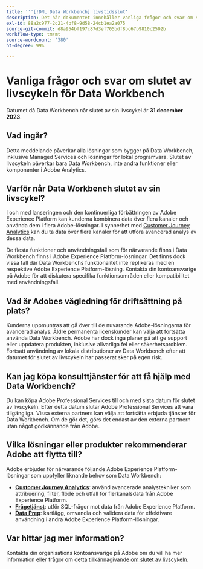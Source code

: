 ```yaml
---
title: '''[!DNL Data Workbench] livstidsslut'
description: Det här dokumentet innehåller vanliga frågor och svar om slutet av livscykeln för [!DNL Data Workbench].
exl-id: 88a2c977-2c21-4bf8-9d58-24cb1ea2a075
source-git-commit: d8a954bf197c87d3ef705bdf8bc67b9810c2502b
workflow-type: tm+mt
source-wordcount: '380'
ht-degree: 99%

---
```


# Vanliga frågor och svar om slutet av livscykeln för Data Workbench

Datumet då Data Workbench når slutet av sin livscykel är **31 december 2023**.

## Vad ingår?

Detta meddelande påverkar alla lösningar som bygger på Data Workbench, inklusive Managed Services och lösningar för lokal programvara. Slutet av livscykeln påverkar bara Data Workbench, inte andra funktioner eller komponenter i Adobe Analytics.

## Varför når Data Workbench slutet av sin livscykel?

I och med lanseringen och den kontinuerliga förbättringen av Adobe Experience Platform kan kunderna kombinera data över flera kanaler och använda dem i flera Adobe-lösningar. I synnerhet med [Customer Journey Analytics](https://experienceleague.adobe.com/docs/analytics-platform/using/cja-landing.html?lang=sv) kan du ta data över flera kanaler för att utföra avancerad analys av dessa data.

De flesta funktioner och användningsfall som för närvarande finns i Data Workbench finns i Adobe Experience Platform-lösningar. Det finns dock vissa fall där Data Workbenchs funktionalitet inte replikeras med en respektive Adobe Experience Platform-lösning. Kontakta din kontoansvarige på Adobe för att diskutera specifika funktionsområden eller kompatibilitet med användningsfall.

## Vad är Adobes vägledning för driftsättning på plats?

Kunderna uppmuntras att gå över till de nuvarande Adobe-lösningarna för avancerad analys. Äldre permanenta licenskunder kan välja att fortsätta använda Data Workbench. Adobe har dock inga planer på att ge support eller uppdatera produkten, inklusive allvarliga fel eller säkerhetsproblem. Fortsatt användning av lokala distributioner av Data Workbench efter att datumet för slutet av livscykeln har passerat sker på egen risk.

## Kan jag köpa konsulttjänster för att få hjälp med Data Workbench?

Du kan köpa Adobe Professional Services till och med sista datum för slutet av livscykeln. Efter detta datum slutar Adobe Professional Services att vara tillgängliga. Vissa externa partners kan välja att fortsätta erbjuda tjänster för Data Workbench. Om de gör det, görs det endast av den externa partnern utan något godkännande från Adobe.

## Vilka lösningar eller produkter rekommenderar Adobe att flytta till?

Adobe erbjuder för närvarande följande Adobe Experience Platform-lösningar som uppfyller liknande behov som Data Workbench:

* [**Customer Journey Analytics**](https://experienceleague.adobe.com/docs/analytics-platform/using/cja-landing.html?lang=sv): använd avancerade analystekniker som attribuering, filter, flöde och utfall för flerkanalsdata från Adobe Experience Platform.
* [**Frågetjänst**](https://experienceleague.adobe.com/docs/experience-platform/query/home.html?lang=sv): utför SQL-frågor mot data från Adobe Experience Platform.
* [**Data Prep**](https://experienceleague.adobe.com/docs/experience-platform/data-prep/home.html?lang=sv): kartlägg, omvandla och validera data för effektivare användning i andra Adobe Experience Platform-lösningar.

## Var hittar jag mer information?

Kontakta din organisations kontoansvarige på Adobe om du vill ha mer information eller frågor om detta [tillkännagivande om slutet av livscykeln](https://express.adobe.com/page/GSu6oKOD88GAj/).
